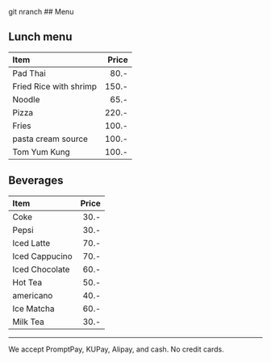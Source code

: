 git nranch ## Menu

## Lunch menu 

| Item                                   | Price |
|:---------------------------------------|------:|
| Pad Thai                               | 80.-  |
| Fried Rice with shrimp                 | 150.- |
| Noodle                                 | 65.-  |
| Pizza                                  | 220.- |
| Fries                                  | 100.- |
| pasta cream source                     | 100.- |
| Tom Yum Kung                           | 100.- |

## Beverages

| Item                                   | Price |
|:---------------------------------------|------:|
| Coke                                   |  30.- |
| Pepsi                                  |  30.- |
| Iced Latte                             |  70.- |
| Iced Cappucino                         |  70.- |
| Iced Chocolate                         |  60.- |
| Hot Tea                                |  50.- |
| americano                              |  40.- |
| Ice Matcha                             |  60.- |
| Milk Tea                               |  30.- |

---



We accept PromptPay, KUPay, Alipay, and cash. No credit cards.
